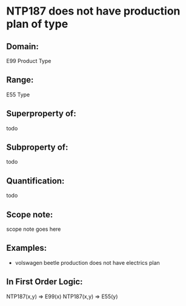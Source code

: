 # NTP187 does not have production plan of type

## Domain: 

E99 Product Type

## Range: 

E55 Type

## Superproperty of: 

todo

## Subproperty of: 

todo

## Quantification: 

todo

## Scope note: 

scope note goes here

## Examples: 

* volswagen beetle production does not have electrics plan

## In First Order Logic: 

NTP187(x,y) ⇒ E99(x)
NTP187(x,y) ⇒ E55(y)

